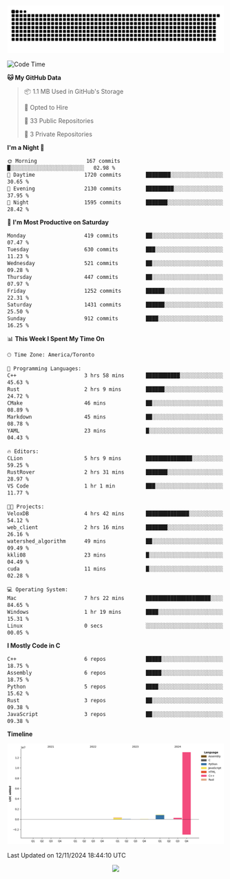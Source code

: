 <picture>
  <source media="(prefers-color-scheme: dark)" srcset="https://raw.githubusercontent.com/kkli08/kkli08/output/github-contribution-grid-snake-dark.svg">
  <source media="(prefers-color-scheme: light)" srcset="https://raw.githubusercontent.com/kkli08/kkli08/output/github-contribution-grid-snake.svg">
  <img alt="github contribution grid snake animation" src="https://raw.githubusercontent.com/kkli08/kkli08/output/github-contribution-grid-snake.svg">
</picture>


<!--START_SECTION:waka-->
![Code Time](http://img.shields.io/badge/Code%20Time-86%20hrs%202%20mins-blue)

**🐱 My GitHub Data** 

> 📦 1.1 MB Used in GitHub's Storage 
 > 
> 💼 Opted to Hire
 > 
> 📜 33 Public Repositories 
 > 
> 🔑 3 Private Repositories 
 > 
**I'm a Night 🦉** 

```text
🌞 Morning                167 commits         █░░░░░░░░░░░░░░░░░░░░░░░░   02.98 % 
🌆 Daytime                1720 commits        ████████░░░░░░░░░░░░░░░░░   30.65 % 
🌃 Evening                2130 commits        █████████░░░░░░░░░░░░░░░░   37.95 % 
🌙 Night                  1595 commits        ███████░░░░░░░░░░░░░░░░░░   28.42 % 
```
📅 **I'm Most Productive on Saturday** 

```text
Monday                   419 commits         ██░░░░░░░░░░░░░░░░░░░░░░░   07.47 % 
Tuesday                  630 commits         ███░░░░░░░░░░░░░░░░░░░░░░   11.23 % 
Wednesday                521 commits         ██░░░░░░░░░░░░░░░░░░░░░░░   09.28 % 
Thursday                 447 commits         ██░░░░░░░░░░░░░░░░░░░░░░░   07.97 % 
Friday                   1252 commits        ██████░░░░░░░░░░░░░░░░░░░   22.31 % 
Saturday                 1431 commits        ██████░░░░░░░░░░░░░░░░░░░   25.50 % 
Sunday                   912 commits         ████░░░░░░░░░░░░░░░░░░░░░   16.25 % 
```


📊 **This Week I Spent My Time On** 

```text
🕑︎ Time Zone: America/Toronto

💬 Programming Languages: 
C++                      3 hrs 58 mins       ███████████░░░░░░░░░░░░░░   45.63 % 
Rust                     2 hrs 9 mins        ██████░░░░░░░░░░░░░░░░░░░   24.72 % 
CMake                    46 mins             ██░░░░░░░░░░░░░░░░░░░░░░░   08.89 % 
Markdown                 45 mins             ██░░░░░░░░░░░░░░░░░░░░░░░   08.78 % 
YAML                     23 mins             █░░░░░░░░░░░░░░░░░░░░░░░░   04.43 % 

🔥 Editors: 
CLion                    5 hrs 9 mins        ███████████████░░░░░░░░░░   59.25 % 
RustRover                2 hrs 31 mins       ███████░░░░░░░░░░░░░░░░░░   28.97 % 
VS Code                  1 hr 1 min          ███░░░░░░░░░░░░░░░░░░░░░░   11.77 % 

🐱‍💻 Projects: 
VeloxDB                  4 hrs 42 mins       ██████████████░░░░░░░░░░░   54.12 % 
web_client               2 hrs 16 mins       ███████░░░░░░░░░░░░░░░░░░   26.16 % 
watershed_algorithm      49 mins             ██░░░░░░░░░░░░░░░░░░░░░░░   09.49 % 
kkli08                   23 mins             █░░░░░░░░░░░░░░░░░░░░░░░░   04.49 % 
cuda                     11 mins             █░░░░░░░░░░░░░░░░░░░░░░░░   02.28 % 

💻 Operating System: 
Mac                      7 hrs 22 mins       █████████████████████░░░░   84.65 % 
Windows                  1 hr 19 mins        ████░░░░░░░░░░░░░░░░░░░░░   15.31 % 
Linux                    0 secs              ░░░░░░░░░░░░░░░░░░░░░░░░░   00.05 % 
```

**I Mostly Code in C** 

```text
C++                      6 repos             █████░░░░░░░░░░░░░░░░░░░░   18.75 % 
Assembly                 6 repos             █████░░░░░░░░░░░░░░░░░░░░   18.75 % 
Python                   5 repos             ████░░░░░░░░░░░░░░░░░░░░░   15.62 % 
Rust                     3 repos             ██░░░░░░░░░░░░░░░░░░░░░░░   09.38 % 
JavaScript               3 repos             ██░░░░░░░░░░░░░░░░░░░░░░░   09.38 % 
```



**Timeline**

![Lines of Code chart](https://raw.githubusercontent.com/kkli08/kkli08/main/assets/bar_graph.png)


 Last Updated on 12/11/2024 18:44:10 UTC
<!--END_SECTION:waka-->


<div align="center">
    <img  src="https://github-readme-streak-stats.herokuapp.com/?user=kkli08&theme=cobalt" />
</div>

<br/>
<br/>
<br/>

